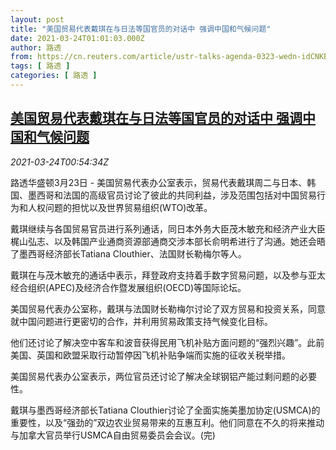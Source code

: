 ```yaml
---
layout: post
title: "美国贸易代表戴琪在与日法等国官员的对话中 强调中国和气候问题"
date: 2021-03-24T01:01:03.000Z
author: 路透
from: https://cn.reuters.com/article/ustr-talks-agenda-0323-wedn-idCNKBS2BG02G
tags: [ 路透 ]
categories: [ 路透 ]
---
```

<!--1616547663000-->
[美国贸易代表戴琪在与日法等国官员的对话中 强调中国和气候问题](https://cn.reuters.com/article/ustr-talks-agenda-0323-wedn-idCNKBS2BG02G)
------

<div>
<div><i>2021-03-24T00:54:34Z</i></div><p>路透华盛顿3月23日 - 美国贸易代表办公室表示，贸易代表戴琪周二与日本、韩国、墨西哥和法国的高级官员讨论了彼此的共同利益，涉及范围包括对中国贸易行为和人权问题的担忧以及世界贸易组织(WTO)改革。</p><p>戴琪继续与各国贸易官员进行系列通话，同日本外务大臣茂木敏充和经济产业大臣梶山弘志、以及韩国产业通商资源部通商交涉本部长俞明希进行了沟通。她还会晤了墨西哥经济部长Tatiana Clouthier、法国财长勒梅尔等人。</p><p>戴琪在与茂木敏充的通话中表示，拜登政府支持着手数字贸易问题，以及参与亚太经合组织(APEC)及经济合作暨发展组织(OECD)等国际论坛。</p><p>美国贸易代表办公室称，戴琪与法国财长勒梅尔讨论了双方贸易和投资关系，同意就中国问题进行更密切的合作，并利用贸易政策支持气候变化目标。</p><p>他们还讨论了解决空中客车和波音获得民用飞机补贴方面问题的“强烈兴趣”。此前美国、英国和欧盟采取行动暂停因飞机补贴争端而实施的征收关税举措。</p><p>美国贸易代表办公室表示，两位官员还讨论了解决全球钢铝产能过剩问题的必要性。</p><p>戴琪与墨西哥经济部长Tatiana Clouthier讨论了全面实施美墨加协定(USMCA)的重要性，以及“强劲的”双边农业贸易带来的互惠互利。他们同意在不久的将来推动与加拿大官员举行USMCA自由贸易委员会会议。(完)</p>
</div>
